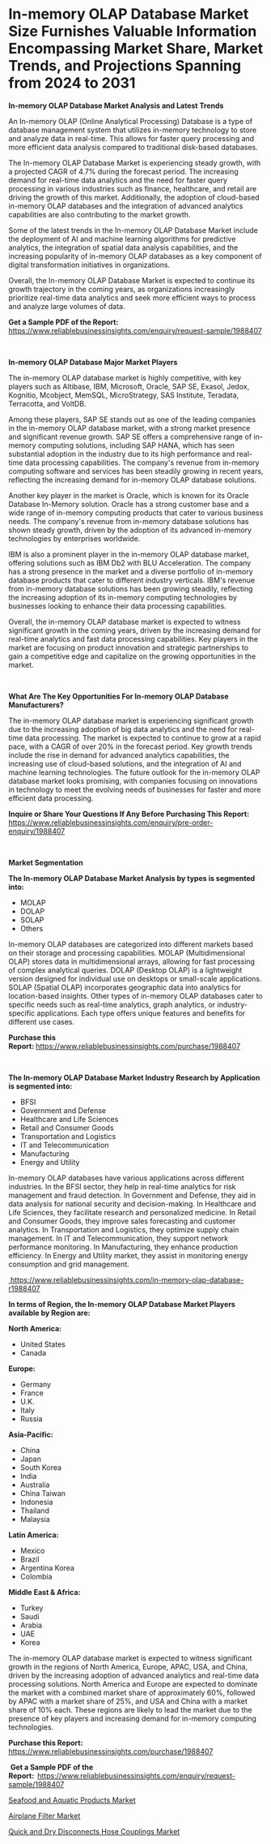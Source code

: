 <p><h1>In-memory OLAP Database Market Size Furnishes Valuable Information Encompassing Market Share, Market Trends, and Projections Spanning from 2024 to 2031</h1></p><p><strong>In-memory OLAP Database Market Analysis and Latest Trends</strong></p>
<p><p>An In-memory OLAP (Online Analytical Processing) Database is a type of database management system that utilizes in-memory technology to store and analyze data in real-time. This allows for faster query processing and more efficient data analysis compared to traditional disk-based databases.</p><p>The In-memory OLAP Database Market is experiencing steady growth, with a projected CAGR of 4.7% during the forecast period. The increasing demand for real-time data analytics and the need for faster query processing in various industries such as finance, healthcare, and retail are driving the growth of this market. Additionally, the adoption of cloud-based in-memory OLAP databases and the integration of advanced analytics capabilities are also contributing to the market growth.</p><p>Some of the latest trends in the In-memory OLAP Database Market include the deployment of AI and machine learning algorithms for predictive analytics, the integration of spatial data analysis capabilities, and the increasing popularity of in-memory OLAP databases as a key component of digital transformation initiatives in organizations.</p><p>Overall, the In-memory OLAP Database Market is expected to continue its growth trajectory in the coming years, as organizations increasingly prioritize real-time data analytics and seek more efficient ways to process and analyze large volumes of data.</p></p>
<p><strong>Get a Sample PDF of the Report:&nbsp;</strong> <a href="https://www.reliablebusinessinsights.com/enquiry/request-sample/1988407">https://www.reliablebusinessinsights.com/enquiry/request-sample/1988407</a></p>
<p>&nbsp;</p>
<p><strong>In-memory OLAP Database Major Market Players</strong></p>
<p><p>The in-memory OLAP database market is highly competitive, with key players such as Altibase, IBM, Microsoft, Oracle, SAP SE, Exasol, Jedox, Kognitio, Mcobject, MemSQL, MicroStrategy, SAS Institute, Teradata, Terracotta, and VoltDB. </p><p>Among these players, SAP SE stands out as one of the leading companies in the in-memory OLAP database market, with a strong market presence and significant revenue growth. SAP SE offers a comprehensive range of in-memory computing solutions, including SAP HANA, which has seen substantial adoption in the industry due to its high performance and real-time data processing capabilities. The company's revenue from in-memory computing software and services has been steadily growing in recent years, reflecting the increasing demand for in-memory OLAP database solutions.</p><p>Another key player in the market is Oracle, which is known for its Oracle Database In-Memory solution. Oracle has a strong customer base and a wide range of in-memory computing products that cater to various business needs. The company's revenue from in-memory database solutions has shown steady growth, driven by the adoption of its advanced in-memory technologies by enterprises worldwide.</p><p>IBM is also a prominent player in the in-memory OLAP database market, offering solutions such as IBM Db2 with BLU Acceleration. The company has a strong presence in the market and a diverse portfolio of in-memory database products that cater to different industry verticals. IBM's revenue from in-memory database solutions has been growing steadily, reflecting the increasing adoption of its in-memory computing technologies by businesses looking to enhance their data processing capabilities.</p><p>Overall, the in-memory OLAP database market is expected to witness significant growth in the coming years, driven by the increasing demand for real-time analytics and fast data processing capabilities. Key players in the market are focusing on product innovation and strategic partnerships to gain a competitive edge and capitalize on the growing opportunities in the market.</p></p>
<p>&nbsp;</p>
<p><strong>What Are The Key Opportunities For In-memory OLAP Database Manufacturers?</strong></p>
<p><p>The in-memory OLAP database market is experiencing significant growth due to the increasing adoption of big data analytics and the need for real-time data processing. The market is expected to continue to grow at a rapid pace, with a CAGR of over 20% in the forecast period. Key growth trends include the rise in demand for advanced analytics capabilities, the increasing use of cloud-based solutions, and the integration of AI and machine learning technologies. The future outlook for the in-memory OLAP database market looks promising, with companies focusing on innovations in technology to meet the evolving needs of businesses for faster and more efficient data processing.</p></p>
<p><strong>Inquire or Share Your Questions If Any Before Purchasing This Report:</strong> <a href="https://www.reliablebusinessinsights.com/enquiry/pre-order-enquiry/1988407">https://www.reliablebusinessinsights.com/enquiry/pre-order-enquiry/1988407</a></p>
<p>&nbsp;</p>
<p><strong>Market Segmentation</strong></p>
<p><strong>The In-memory OLAP Database Market Analysis by types is segmented into:</strong></p>
<p><ul><li>MOLAP</li><li>DOLAP</li><li>SOLAP</li><li>Others</li></ul></p>
<p><p>In-memory OLAP databases are categorized into different markets based on their storage and processing capabilities. MOLAP (Multidimensional OLAP) stores data in multidimensional arrays, allowing for fast processing of complex analytical queries. DOLAP (Desktop OLAP) is a lightweight version designed for individual use on desktops or small-scale applications. SOLAP (Spatial OLAP) incorporates geographic data into analytics for location-based insights. Other types of in-memory OLAP databases cater to specific needs such as real-time analytics, graph analytics, or industry-specific applications. Each type offers unique features and benefits for different use cases.</p></p>
<p><strong>Purchase this Report:&nbsp;</strong><a href="https://www.reliablebusinessinsights.com/purchase/1988407">https://www.reliablebusinessinsights.com/purchase/1988407</a></p>
<p>&nbsp;</p>
<p><strong>The In-memory OLAP Database Market Industry Research by Application is segmented into:</strong></p>
<p><ul><li>BFSI</li><li>Government and Defense</li><li>Healthcare and Life Sciences</li><li>Retail and Consumer Goods</li><li>Transportation and Logistics</li><li>IT and Telecommunication</li><li>Manufacturing</li><li>Energy and Utility</li></ul></p>
<p><p>In-memory OLAP databases have various applications across different industries. In the BFSI sector, they help in real-time analytics for risk management and fraud detection. In Government and Defense, they aid in data analysis for national security and decision-making. In Healthcare and Life Sciences, they facilitate research and personalized medicine. In Retail and Consumer Goods, they improve sales forecasting and customer analytics. In Transportation and Logistics, they optimize supply chain management. In IT and Telecommunication, they support network performance monitoring. In Manufacturing, they enhance production efficiency. In Energy and Utility market, they assist in monitoring energy consumption and grid management.</p></p>
<p><a href="https://www.reliablebusinessinsights.com/in-memory-olap-database-r1988407">&nbsp;https://www.reliablebusinessinsights.com/in-memory-olap-database-r1988407</a></p>
<p><strong>In terms of Region, the In-memory OLAP Database Market Players available by Region are:</strong></p>
<p>
    <p> <strong> North America: </strong>
        <ul>
            <li>United States</li>
            <li>Canada</li>
        </ul>
        </p> 
    <p> <strong> Europe: </strong>
        <ul>
            <li>Germany</li>
            <li>France</li>
            <li>U.K.</li>
            <li>Italy</li>
            <li>Russia</li>
        </ul>
        </p> 
    <p> <strong> Asia-Pacific: </strong>
        <ul>
            <li>China</li>
            <li>Japan</li>
            <li>South Korea</li>
            <li>India</li>
            <li>Australia</li>
            <li>China Taiwan</li>
            <li>Indonesia</li>
            <li>Thailand</li>
            <li>Malaysia</li>
        </ul>
        </p> 
    <p> <strong> Latin America: </strong>
        <ul>
            <li>Mexico</li>
            <li>Brazil</li>
            <li>Argentina Korea</li>
            <li>Colombia</li>
        </ul>
        </p> 
    <p> <strong> Middle East & Africa: </strong>
        <ul>
            <li>Turkey</li>
            <li>Saudi</li>
            <li>Arabia</li>
            <li>UAE</li>
            <li>Korea</li>
        </ul>
    </p>
    </p>
<p><p>The in-memory OLAP database market is expected to witness significant growth in the regions of North America, Europe, APAC, USA, and China, driven by the increasing adoption of advanced analytics and real-time data processing solutions. North America and Europe are expected to dominate the market with a combined market share of approximately 60%, followed by APAC with a market share of 25%, and USA and China with a market share of 10% each. These regions are likely to lead the market due to the presence of key players and increasing demand for in-memory computing technologies.</p></p>
<p><strong>Purchase this Report: </strong><a href="https://www.reliablebusinessinsights.com/purchase/1988407">https://www.reliablebusinessinsights.com/purchase/1988407</a></p>
<p>&nbsp;<strong>Get a Sample PDF of the Report:&nbsp;&nbsp;</strong><a href="https://www.reliablebusinessinsights.com/enquiry/request-sample/1988407">https://www.reliablebusinessinsights.com/enquiry/request-sample/1988407</a></p>
<p><strong></strong></p>
<p><p><a href="https://github.com/yazulaeha/Market-Research-Report-List-1/blob/main/seafood-and-aquatic-products-market.md">Seafood and Aquatic Products Market</a></p><p><a href="https://github.com/rionkhanvai01/Market-Research-Report-List-1/blob/main/airplane-filter-market.md">Airplane Filter Market</a></p><p><a href="https://github.com/haleemasakdiya1/Market-Research-Report-List-1/blob/main/quick-and-dry-disconnects-hose-couplings-market.md">Quick and Dry Disconnects Hose Couplings Market</a></p></p>